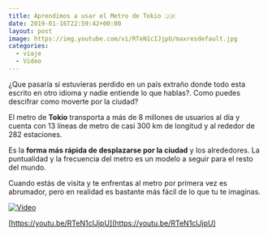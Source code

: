 ```yaml
---
title: Aprendimos a usar el Metro de Tokio 🇯🇵
date: 2019-01-16T22:59:42+00:00
layout: post
image: https://img.youtube.com/vi/RTeN1cIJjpU/maxresdefault.jpg
categories:
  - viaje
  - Video
---
```

¿Que pasaría si estuvieras perdido en un país extraño donde todo esta escrito en otro idioma y nadie entiende lo que hablas?. Como puedes descifrar como moverte por la ciudad?

El metro de **Tokio** transporta a más de 8 millones de usuarios al día y cuenta con 13 líneas de metro de casi 300 km de longitud y al rededor de 282 estaciones.

Es la **forma más rápida de desplazarse por la ciudad** y los alrededores. La puntualidad y la frecuencia del metro es un modelo a seguir para el resto del mundo.

Cuando estás de visita y te enfrentas al metro por primera vez es abrumador, pero en realidad es bastante más fácil de lo que tu te imaginas.

[![Video](https://img.youtube.com/vi/RTeN1cIJjpU/maxresdefault.jpg)](http://www.youtube.com/watch?v=RTeN1cIJjpU "Click para ver el video")

[https://youtu.be/RTeN1cIJjpU](https://youtu.be/RTeN1cIJjpU)
